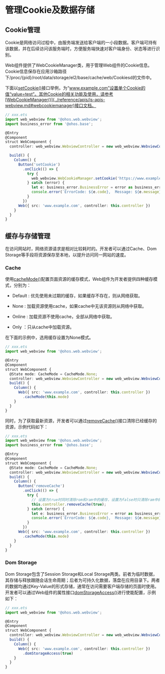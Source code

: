# 管理Cookie及数据存储


## Cookie管理

Cookie是网络访问过程中，由服务端发送给客户端的一小段数据。客户端可持有该数据，并在后续访问该服务端时，方便服务端快速对客户端身份、状态等进行识别。

Web组件提供了WebCookieManager类，用于管理Web组件的Cookie信息。Cookie信息保存在应用沙箱路径下/proc/{pid}/root/data/storage/el2/base/cache/web/Cookiesd的文件中。

下面以[setCookie()](../reference/apis/js-apis-webview.md#setcookie)接口举例，为“www.example.com”设置单个Cookie的值“value=test”。其他Cookie的相关功能及使用，请参考[WebCookieManager()](../reference/apis/js-apis-webview.md#webcookiemanager)接口文档。


```ts
// xxx.ets
import web_webview from '@ohos.web.webview';
import business_error from '@ohos.base';

@Entry
@Component
struct WebComponent {
  controller: web_webview.WebviewController = new web_webview.WebviewController();

  build() {
    Column() {
      Button('setCookie')
        .onClick(() => {
          try {
            web_webview.WebCookieManager.setCookie('https://www.example.com', 'value=test');
          } catch (error) {
            let e: business_error.BusinessError = error as business_error.BusinessError;
            console.error(`ErrorCode: ${e.code},  Message: ${e.message}`);
          }
        })
      Web({ src: 'www.example.com', controller: this.controller })
    }
  }
}
```


## 缓存与存储管理

在访问网站时，网络资源请求是相对比较耗时的。开发者可以通过Cache、Dom Storage等手段将资源保存至本地，以提升访问同一网站的速度。


### Cache

使用[cacheMode()](../reference/arkui-ts/ts-basic-components-web.md#cachemode)配置页面资源的缓存模式，Web组件为开发者提供四种缓存模式，分别为：

- Default : 优先使用未过期的缓存，如果缓存不存在，则从网络获取。

- None : 加载资源使用cache，如果cache中无该资源则从网络中获取。

- Online : 加载资源不使用cache，全部从网络中获取。

- Only ：只从cache中加载资源。


在下面的示例中，选用缓存设置为None模式。



```ts
// xxx.ets
import web_webview from '@ohos.web.webview';

@Entry
@Component
struct WebComponent {
  @State mode: CacheMode = CacheMode.None;
  controller: web_webview.WebviewController = new web_webview.WebviewController();
  build() {
    Column() {
      Web({ src: 'www.example.com', controller: this.controller })
        .cacheMode(this.mode)
    }
  }
}
```


  同时，为了获取最新资源，开发者可以通过[removeCache()](../reference/apis/js-apis-webview.md#removecache)接口清除已经缓存的资源，示例代码如下：

```ts
// xxx.ets
import web_webview from '@ohos.web.webview';
import business_error from '@ohos.base';

@Entry
@Component
struct WebComponent {
  @State mode: CacheMode = CacheMode.None;
  controller: web_webview.WebviewController = new web_webview.WebviewController();
  build() {
    Column() {
      Button('removeCache')
        .onClick(() => {
          try {
            // 设置为true时同时清除rom和ram中的缓存，设置为false时只清除ram中的缓存
            this.controller.removeCache(true);
          } catch (error) {
            let e: business_error.BusinessError = error as business_error.BusinessError;
            console.error(`ErrorCode: ${e.code},  Message: ${e.message}`);
          }
        })
      Web({ src: 'www.example.com', controller: this.controller })
        .cacheMode(this.mode)
    }
  }
}
```


### Dom Storage

Dom Storage包含了Session Storage和Local Storage两类。前者为临时数据，其存储与释放跟随会话生命周期；后者为可持久化数据，落盘在应用目录下。两者的数据均通过Key-Value的形式存储，通常在访问需要客户端存储的页面时使用。开发者可以通过Web组件的属性接口[domStorageAccess()](../reference/arkui-ts/ts-basic-components-web.md#domstorageaccess)进行使能配置，示例如下：



```ts
// xxx.ets
import web_webview from '@ohos.web.webview';

@Entry
@Component
struct WebComponent {
  controller: web_webview.WebviewController = new web_webview.WebviewController();
  build() {
    Column() {
      Web({ src: 'www.example.com', controller: this.controller })
        .domStorageAccess(true)
    }
  }
}
```
